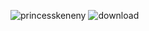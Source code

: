 
![princesskeneny](https://github.com/user-attachments/assets/1db51810-255a-4df1-b348-d9fef6abea70)
![download](https://github.com/user-attachments/assets/c9844d5d-338b-4537-b66b-98b7cb3e62b7)
